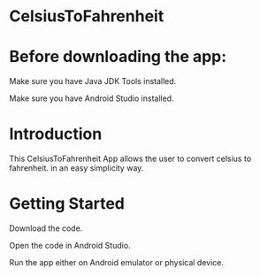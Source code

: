 # CelsiusToFahrenheit

# Before downloading the app:

Make sure you have Java JDK Tools installed. 

Make sure you have Android Studio installed.

# Introduction

This CelsiusToFahrenheit App allows the user to convert celsius to fahrenheit. in an easy simplicity way.

# Getting Started

Download the code.

Open the code in Android Studio.

Run the app either on Android emulator or physical device.
